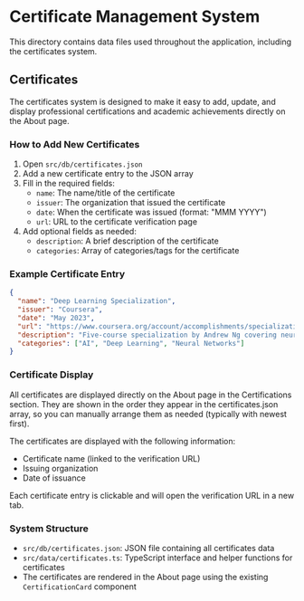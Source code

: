 # Certificate Management System

This directory contains data files used throughout the application, including the certificates system.

## Certificates

The certificates system is designed to make it easy to add, update, and display professional certifications and academic achievements directly on the About page.

### How to Add New Certificates

1. Open `src/db/certificates.json`
2. Add a new certificate entry to the JSON array
3. Fill in the required fields:
   - `name`: The name/title of the certificate
   - `issuer`: The organization that issued the certificate
   - `date`: When the certificate was issued (format: "MMM YYYY")
   - `url`: URL to the certificate verification page
4. Add optional fields as needed:
   - `description`: A brief description of the certificate
   - `categories`: Array of categories/tags for the certificate

### Example Certificate Entry

```json
{
  "name": "Deep Learning Specialization",
  "issuer": "Coursera",
  "date": "May 2023",
  "url": "https://www.coursera.org/account/accomplishments/specialization/certificate/XXXXXXXXXXX",
  "description": "Five-course specialization by Andrew Ng covering neural networks, optimization algorithms, and ML projects structuring",
  "categories": ["AI", "Deep Learning", "Neural Networks"]
}
```

### Certificate Display

All certificates are displayed directly on the About page in the Certifications section. They are shown in the order they appear in the certificates.json array, so you can manually arrange them as needed (typically with newest first).

The certificates are displayed with the following information:
- Certificate name (linked to the verification URL)
- Issuing organization
- Date of issuance

Each certificate entry is clickable and will open the verification URL in a new tab.

### System Structure

- `src/db/certificates.json`: JSON file containing all certificates data
- `src/data/certificates.ts`: TypeScript interface and helper functions for certificates
- The certificates are rendered in the About page using the existing `CertificationCard` component 